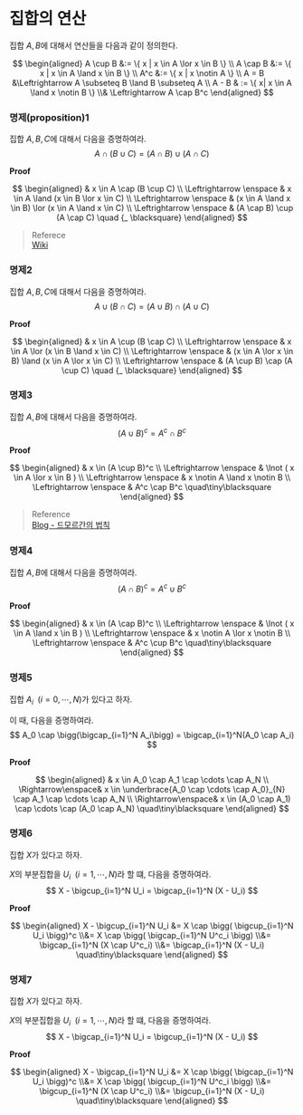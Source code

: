 # 집합의 연산

집합 $A,B$에 대해서 연산들을 다음과 같이 정의한다.

$$ \begin{aligned} A \cup B &:= \{ x | x \in A \lor x \in B \} \\ A \cap B &:= \{ x | x \in A \land x \in B \} \\ A^c &:= \{ x | x \notin A \} \\ A = B &\Leftrightarrow A \subseteq B \land B \subseteq A \\ A - B & := \{ x| x \in A \land x \notin B \} \\& \Leftrightarrow A \cap B^c \end{aligned} $$

### 명제(proposition)1
집합 $A,B,C$에 대해서 다음을 증명하여라.
$$ A \cap (B \cup C) = (A \cap B) \cup (A \cap C) $$

**Proof**

$$ \begin{aligned} & x \in A \cap (B \cup C) \\ \Leftrightarrow \enspace & x \in A \land (x \in B \lor x \in C) \\ \Leftrightarrow \enspace & (x \in A \land x \in B) \lor (x \in A \land x \in C) \\ \Leftrightarrow \enspace & (A \cap B) \cup (A \cap C) \quad {_ \blacksquare} \end{aligned} $$

> Referece  
> [Wiki](https://ko.wikipedia.org/wiki/%EB%85%BC%EB%A6%AC_%EC%97%B0%EC%82%B0)

### 명제2
집합 $A,B,C$에 대해서 다음을 증명하여라.
$$ A \cup (B \cap C) = (A \cup B) \cap (A \cup C) $$

**Proof**

$$ \begin{aligned} & x \in A \cup (B \cap C) \\ \Leftrightarrow \enspace & x \in A \lor (x \in B \land x \in C) \\ \Leftrightarrow \enspace & (x \in A \lor x \in B) \land (x \in A \lor x \in C) \\ \Leftrightarrow \enspace & (A \cup B) \cap (A \cup C) \quad {_ \blacksquare} \end{aligned} $$

### 명제3
집합 $A,B$에 대해서 다음을 증명하여라.
$$ (A \cup B)^c = A^c \cap B^c $$

**Proof**

$$ \begin{aligned} & x \in (A \cup B)^c \\ \Leftrightarrow \enspace & \lnot ( x \in A \lor x \in B ) \\ \Leftrightarrow \enspace & x \notin A \land x \notin B \\ \Leftrightarrow \enspace & A^c \cap B^c \quad\tiny\blacksquare \end{aligned} $$

> Reference  
> [Blog - 드모르간의 법칙](https://freshrimpsushi.github.io/posts/proof-of-de-morgans-laws/)

### 명제4
집합 $A,B$에 대해서 다음을 증명하여라.
$$ (A \cap B)^c = A^c \cup B^c $$

**Proof**

$$ \begin{aligned} & x \in (A \cap B)^c \\ \Leftrightarrow \enspace & \lnot ( x \in A \land x \in B ) \\ \Leftrightarrow \enspace & x \notin A \lor x \notin B \\ \Leftrightarrow \enspace & A^c \cup B^c \quad\tiny\blacksquare \end{aligned} $$

### 명제5
집합 $A_i \enspace(i=0,\cdots,N)$가 있다고 하자.

이 때, 다음을 증명하여라.
$$ A_0 \cap \bigg(\bigcap_{i=1}^N A_i\bigg) = \bigcap_{i=1}^N(A_0 \cap A_i) $$

**Proof**

$$ \begin{aligned} & x \in A_0 \cap A_1 \cap \cdots \cap A_N \\ \Rightarrow\enspace& x \in \underbrace{A_0 \cap \cdots \cap A_0}_{N} \cap A_1 \cap \cdots \cap A_N \\ \Rightarrow\enspace& x \in (A_0 \cap A_1) \cap \cdots \cap (A_0 \cap A_N) \quad\tiny\blacksquare \end{aligned} $$

### 명제6
집합 $X$가 있다고 하자.

$X$의 부분집합을 $U_i \enspace (i=1,\cdots,N)$라 할 떄, 다음을 증명하여라.
$$ X - \bigcup_{i=1}^N U_i = \bigcap_{i=1}^N (X - U_i) $$

**Proof**

$$ \begin{aligned} X - \bigcup_{i=1}^N U_i &= X \cap \bigg( \bigcup_{i=1}^N U_i \bigg)^c \\&= X \cap \bigg( \bigcap_{i=1}^N U^c_i \bigg) \\&= \bigcap_{i=1}^N (X \cap U^c_i) \\&= \bigcap_{i=1}^N (X - U_i) \quad\tiny\blacksquare \end{aligned} $$

### 명제7
집합 $X$가 있다고 하자.

$X$의 부분집합을 $U_i \enspace (i=1,\cdots,N)$라 할 떄, 다음을 증명하여라.
$$ X - \bigcap_{i=1}^N U_i = \bigcup_{i=1}^N (X - U_i) $$

**Proof**

$$ \begin{aligned} X - \bigcap_{i=1}^N U_i &= X \cap \bigg( \bigcap_{i=1}^N U_i \bigg)^c \\&= X \cap \bigg( \bigcup_{i=1}^N U^c_i \bigg) \\&= \bigcup_{i=1}^N (X \cap U^c_i) \\&= \bigcup_{i=1}^N (X - U_i) \quad\tiny\blacksquare \end{aligned} $$

